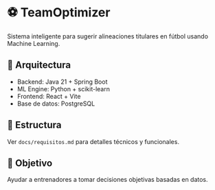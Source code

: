 # ⚽ TeamOptimizer

Sistema inteligente para sugerir alineaciones titulares en fútbol usando Machine Learning.

## 🧱 Arquitectura
- Backend: Java 21 + Spring Boot
- ML Engine: Python + scikit-learn
- Frontend: React + Vite
- Base de datos: PostgreSQL

## 📁 Estructura
Ver `docs/requisitos.md` para detalles técnicos y funcionales.

## 🚀 Objetivo
Ayudar a entrenadores a tomar decisiones objetivas basadas en datos.